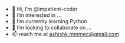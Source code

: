 - 👋 Hi, I’m @impatient-coder
- 👀 I’m interested in ...
- 🌱 I’m currently learning Python
- 💞️ I’m looking to collaborate on ...
- 📫 reach me at ashishk.mmmec@gmail.com 

<!---
impatient-coder/impatient-coder is a ✨ special ✨ repository because its `README.md` (this file) appears on your GitHub profile.
You can click the Preview link to take a look at your changes.
--->
